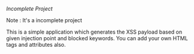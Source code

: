 *Incomplete Project*

Note : It's a incomplete project 

This is a simple application which generates the XSS payload based on given injection point and blocked keywords.
You can add your own HTML tags and attributes also.

